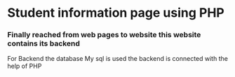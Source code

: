 # Student information page using PHP
<h3>Finally reached from web pages to website this website contains its backend</h3>
<p>For Backend the database My sql is used the backend is connected with the help of PHP</p>
